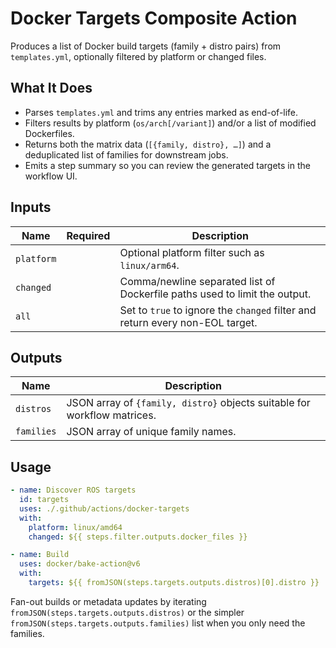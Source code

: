 # Docker Targets Composite Action

Produces a list of Docker build targets (family + distro pairs) from `templates.yml`, optionally filtered by platform or changed files.

## What It Does
- Parses `templates.yml` and trims any entries marked as end-of-life.
- Filters results by platform (`os/arch[/variant]`) and/or a list of modified Dockerfiles.
- Returns both the matrix data (`[{family, distro}, …]`) and a deduplicated list of families for downstream jobs.
- Emits a step summary so you can review the generated targets in the workflow UI.

## Inputs
| Name | Required | Description |
| --- | --- | --- |
| `platform` |  | Optional platform filter such as `linux/arm64`. |
| `changed` |  | Comma/newline separated list of Dockerfile paths used to limit the output. |
| `all` |  | Set to `true` to ignore the `changed` filter and return every non-EOL target. |

## Outputs
| Name | Description |
| --- | --- |
| `distros` | JSON array of `{family, distro}` objects suitable for workflow matrices. |
| `families` | JSON array of unique family names. |

## Usage
```yaml
- name: Discover ROS targets
  id: targets
  uses: ./.github/actions/docker-targets
  with:
    platform: linux/amd64
    changed: ${{ steps.filter.outputs.docker_files }}

- name: Build
  uses: docker/bake-action@v6
  with:
    targets: ${{ fromJSON(steps.targets.outputs.distros)[0].distro }}
```

Fan-out builds or metadata updates by iterating `fromJSON(steps.targets.outputs.distros)` or the simpler `fromJSON(steps.targets.outputs.families)` list when you only need the families.
